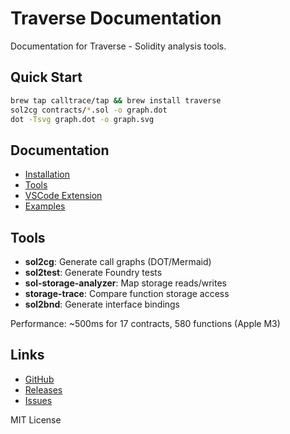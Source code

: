 # Traverse Documentation

Documentation for Traverse - Solidity analysis tools.

## Quick Start

```bash
brew tap calltrace/tap && brew install traverse
sol2cg contracts/*.sol -o graph.dot
dot -Tsvg graph.dot -o graph.svg
```

## Documentation

- [Installation](/traverse-docs/installation)
- [Tools](/traverse-docs/tools/sol2cg)
- [VSCode Extension](/traverse-docs/integration/vscode)
- [Examples](/traverse-docs/examples/smart-invoice)

## Tools

- **sol2cg**: Generate call graphs (DOT/Mermaid)
- **sol2test**: Generate Foundry tests
- **sol-storage-analyzer**: Map storage reads/writes
- **storage-trace**: Compare function storage access
- **sol2bnd**: Generate interface bindings

Performance: ~500ms for 17 contracts, 580 functions (Apple M3)

## Links

- [GitHub](https://github.com/calltrace/traverse)
- [Releases](https://github.com/calltrace/traverse/releases)
- [Issues](https://github.com/calltrace/traverse/issues)

MIT License
